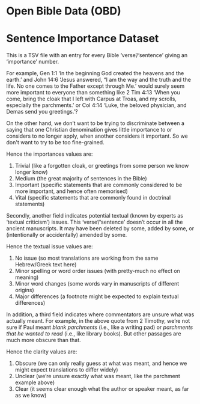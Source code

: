 # Open Bible Data (OBD)
# Sentence Importance Dataset

This is a TSV file with an entry for every Bible ‘verse’/‘sentence’
giving an ‘importance’ number.

For example, Gen 1:1 ‘In the beginning God created the heavens and the earth.’
and John 14:6 ‘Jesus answered, “I am the way and the truth and the life. No one comes to the Father except through Me.’
would surely seem more important to everyone than something like 2 Tim 4:13
‘When you come, bring the cloak that I left with Carpus at Troas, and my scrolls, especially the parchments.’
or Col 4:14 ‘Luke, the beloved physician, and Demas send you greetings.’?

On the other hand, we don’t want to be trying to discriminate between a saying
that one Christian denomination gives little importance to or considers to no longer apply,
when another considers it important. So we don't want to try to be too fine-grained.

Hence the importances values are:

1. Trivial (like a forgotten cloak, or greetings from some person we know longer know)
2. Medium (the great majority of sentences in the Bible)
3. Important (specific statements that are commonly considered to be more important, and hence often memorised)
4. Vital (specific statements that are commonly found in doctrinal statements)

Secondly, another field indicates potential textual (known by experts as ‘textual criticism’) issues.
This ‘verse’/‘sentence’ doesn’t occur in all the ancient manuscripts.
It may have been deleted by some, added by some, or (intentionally or accidentally) amended by some.

Hence the textual issue values are:

1. No issue (so most translations are working from the same Hebrew/Greek text here)
2. Minor spelling or word order issues (with pretty-much no effect on meaning)
3. Minor word changes (some words vary in manuscripts of different origins)
4. Major differences (a footnote might be expected to explain textual differences)

In addition, a third field indicates where commentators are unsure what was actually meant.
For example, in the above quote from 2 Timothy, we’re not sure if Paul meant _blank parchments_ (i.e., like a writing pad)
or _parchments that he wanted to read_ (i.e., like library books).
But other passages are much more obscure than that.

Hence the clarity values are:

1. Obscure (we can only really guess at what was meant, and hence we might expect translations to differ widely)
2. Unclear (we’re unsure exactly what was meant, like the parchment example above)
3. Clear (it seems clear enough what the author or speaker meant, as far as we know)

